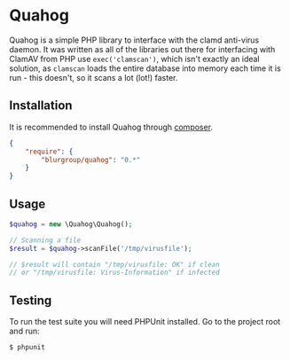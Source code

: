 Quahog
======

Quahog is a simple PHP library to interface with the clamd anti-virus daemon. It was written as all of the libraries out
there for interfacing with ClamAV from PHP use ```exec('clamscan')```, which isn't exactly an ideal solution, as
```clamscan``` loads the entire database into memory each time it is run - this doesn't, so it scans a lot (lot!) faster.

## Installation

It is recommended to install Quahog through [composer](http://getcomposer.org).

```JSON
{
    "require": {
        "blurgroup/quahog": "0.*"
    }
}
```

## Usage

```php
$quahog = new \Quahog\Quahog();

// Scanning a file
$result = $quahog->scanFile('/tmp/virusfile');

// $result will contain "/tmp/virusfile: OK" if clean
// or "/tmp/virusfile: Virus-Information" if infected
```

## Testing

To run the test suite you will need PHPUnit installed. Go to the project root and run:
````bash
$ phpunit
````